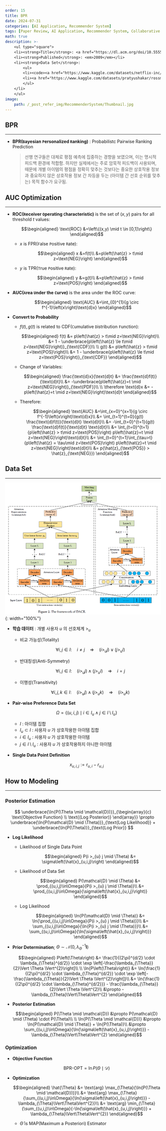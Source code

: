 ```yaml
---
order: 15
title: BPR
date: 2024-07-31
categories: [AI Application, Recommender System]
tags: [Paper Review, AI Application, Recommender System, Collaborative Filtering, Implicit Feedback, OCCF, Ranking Prediction, Objective Function, Pairewise Learning, AUC, Bayesian]
math: true
description: >-
    <ul type="square">
    <li><strong>Title</strong>: <a href="https://dl.acm.org/doi/10.5555/1795114.1795167"><code>BPR: Bayesian Personalized Ranking from Implicit Feedback</code></a></li>
    <li><strong>Published</strong>: <em>2009</em></li>
    <li><strong>Data Set</strong>:
        <ul>
        <li><code><a href="https://www.kaggle.com/datasets/netflix-inc/netflix-prize-data">Netflix Prize</a></code></li>
        <li><a href="https://www.kaggle.com/datasets/pratyushakar/rossmann-store-sales"><code>Rossmann Store Sales</code></a></li>
        </ul>
    </li>
    </ul>
image:
    path: /_post_refer_img/RecommenderSystem/Thumbnail.jpg
---
```


## BPR
-----

- **BPR(`B`ayesian `P`ersonalized `R`anking)** : Probabilistc Pairwise Ranking Prediction

    > 선행 연구들은 대체로 평점 예측에 집중하는 경향을 보였으며, 이는 명시적 피드백 환경에 적합함. 하지만 실제에서는 주로 암묵적 피드백이 사용되며, 때문에 개별 아이템의 평점을 정확히 맞추는 것보다는 중요한 상호작용 정보과 중요하지 않은 상호작용 정보 간 차등을 두는 (아이템 간 선호 순위를 맞추는) 목적 함수가 요구됨.

## AUC Optimization
-----

- **ROC(`R`eceiver `O`perating `C`haracteristic)** is the set of $(x, y)$ pairs for all threshold $t$ values: 

    $$\begin{aligned}
    \text{ROC}
    &=\left\{(x,y) \mid t \in [0,1]\right\}
    \end{aligned}$$

    - $x$ is FPR(`F`alse `P`ositive `R`ate):

        $$\begin{aligned}
        x
        &=f(t)\\
        &=p\left(\hat{z} > t\mid z=\text{NEG}\right)
        \end{aligned}$$

    - $y$ is TPR(`T`rue `P`ositive `R`ate):

        $$\begin{aligned}
        y
        &=g(t)\\
        &=p\left(\hat{z} > t\mid z=\text{POS}\right)
        \end{aligned}$$

- **AUC(`A`rea `U`nder the `C`urve)** is the area under the ROC curve:

    $$\begin{aligned}
    \text{AUC}
    &=\int_{0}^{1}{g \circ f^{-1}\left(x\right)\text{d}x}
    \end{aligned}$$

- **Convert to Probability**

    - $f(t), g(t)$ is related to CDF(`C`umulative `D`istribution `F`unction):

        $$\begin{aligned}
        f(t)
        &= p\left(\hat{z} > t\mid z=\text{NEG}\right)\\
        &= 1 - \underbrace{p\left(\hat{z} \le t\mid z=\text{NEG}\right)}_{\text{CDF}}\\
        \\
        g(t)
        &= p\left(\hat{z} > t\mid z=\text{POS}\right)\\
        &= 1 - \underbrace{p\left(\hat{z} \le t\mid z=\text{POS}\right)}_{\text{CDF}}
        \end{aligned}$$

    - Change of Variables:

        $$\begin{aligned}
        \frac{\text{d}x}{\text{d}t}
        &= \frac{\text{d}f(t)}{\text{d}t}\\
        &= -\underbrace{p\left(\hat{z}=t \mid z=\text{NEG}\right)}_{\text{PDF}}\\
        \\
        \therefore \text{d}x
        &= -p\left(\hat{z}=t \mid z=\text{NEG}\right)\text{d}t
        \end{aligned}$$

    - Therefore:

        $$\begin{aligned}
        \text{AUC}
        &=\int_{x=0}^{x=1}{g \circ f^{-1}\left(x\right)\text{d}x}\\
        &= \int_{t=1}^{t=0}{g(t) \frac{\text{d}f(t)}{\text{d}t} \text{d}t}\\
        &= -\int_{t=0}^{t=1}{g(t) \frac{\text{d}f(t)}{\text{d}t} \text{d}t}\\
        &= \int_{t=0}^{t=1}{p\left(\hat{z} > t\mid z=\text{POS}\right) p\left(\hat{z}=t \mid z=\text{NEG}\right)\text{d}t}\\
        &= \int_{t=0}^{t=1}\int_{\tau>t}{p\left(\hat{z} = \tau\mid z=\text{POS}\right) p\left(\hat{z}=t \mid z=\text{NEG}\right)\text{d}t}\\
        &= p(\hat{z}_{\text{POS}} > \hat{z}_{\text{NEG}})
        \end{aligned}$$

## Data Set
-----

![01](/_post_refer_img/RecommenderSystem/14-01.png){: width="100%"}

- **학습 데이터** : 개별 사용자 $u$ 의 선호체계 $>_{u}$
    - 비교 가능성(Totality)

        $$
        \forall i,j \in I:\quad i \ne j \quad \Rightarrow \quad \left(i >_{u} j\right) \vee \left(j >_{u} i\right)
        $$

    - 반대칭성(Anti-Symmetry)

        $$
        \forall i,j \in I:\quad \left(i >_{u} j\right) \wedge \left(j >_{u} i\right) \quad \Rightarrow \quad i = j
        $$

    - 이행성(Transitivity)

        $$
        \forall i,j,k \in I:\quad \left(i >_{u} j\right) \wedge \left(j >_{u} k\right) \quad \Rightarrow \quad \left(i >_{u} k\right)
        $$

- **Pair-wise Preference Data Set**

    $$
    \Omega
    = \Big\{(u,i,j) \mid i \in I_{u} \wedge j \in I \setminus I_{u}\Big\}
    $$

    - $I$ : 아이템 집합
    - $I_{u} \subset I$ : 사용자 $u$ 가 상호작용한 아이템 집합
    - $i \in I_{u}$ : 사용자 $u$ 가 상호작용한 아이템
    - $j \in I \setminus I_{u}$ : 사용자 $u$ 가 상호작용하지 아니한 아이템

- **Single Data Point Definition**

    $$
    x_{u,i,j}:=r_{u,i} - r_{u,j}
    $$

## How to Modeling
-----

### Posterior Estimation

$$
\underbrace{\ln{P(\Theta \mid \mathcal{D})}}_{\begin{array}{c} \text{Objective Function} \\ \text{(Log Posterior)} \end{array}} \propto \underbrace{\ln{P(\mathcal{D} \mid \Theta)}}_{\text{Log Likelihood}} + \underbrace{\ln{P(\Theta)}}_{\text{Log Prior}}
$$

- **Log Likelihood**

    - Likelihood of Single Data Point

        $$\begin{aligned}
        P(i >_{u} j \mid \Theta)
        &= \sigma\left(\hat{x}_{u,i,j}\right)
        \end{aligned}$$

    - Likelihood of Data Set

        $$\begin{aligned}
        P(\mathcal{D} \mid \Theta)
        &= \prod_{(u,i,j)\in\Omega}{P(i >_{u} j \mid \Theta)}\\
        &= \prod_{(u,i,j)\in\Omega}{\sigma\left(\hat{x}_{u,i,j}\right)}
        \end{aligned}$$

    - Log Likelihood

        $$\begin{aligned}
        \ln{P(\mathcal{D} \mid \Theta)}
        &= \ln{\prod_{(u,i,j)\in\Omega}{P(i >_{u} j \mid \Theta)}}\\
        &= \sum_{(u,i,j)\in\Omega}{\ln{P(i >_{u} j \mid \Theta)}}\\
        &= \sum_{(u,i,j)\in\Omega}{\ln{\sigma\left(\hat{x}_{u,i,j}\right)}}
        \end{aligned}$$

- **Prior Determination**; $\Theta \sim \mathcal{N}\left(0, \lambda_{\Theta}^{-1}\mathbf{I}\right)$

    $$\begin{aligned}
    P\left(\Theta\right)
    &= \frac{1}{(2\pi)^{d/2} \cdot \lambda_{\Theta}^{d/2}} \cdot \exp \left[-\frac{\lambda_{\Theta}}{2}\Vert \Theta \Vert^{2}\right]\\
    \\
    \ln{P\left(\Theta\right)}
    &= \ln{\frac{1}{(2\pi)^{d/2} \cdot \lambda_{\Theta}^{d/2}} \cdot \exp \left[-\frac{\lambda_{\Theta}}{2}\Vert \Theta \Vert^{2}\right]}\\
    &= \ln{\frac{1}{(2\pi)^{d/2} \cdot \lambda_{\Theta}^{d/2}}} - \frac{\lambda_{\Theta}}{2}\Vert \Theta \Vert^{2}\\
    &\propto -\lambda_{\Theta}\Vert\Theta\Vert^{2}
    \end{aligned}$$

- **Posterior Estimation**

    $$\begin{aligned}
    P(\Theta \mid \mathcal{D})
    &\propto P(\mathcal{D} \mid \Theta) \cdot P(\Theta)\\
    \\
    \ln{P(\Theta \mid \mathcal{D})}
    &\propto \ln{P(\mathcal{D} \mid \Theta)} + \ln{P(\Theta)}\\
    &\propto \sum_{(u,i,j)\in\Omega}{\ln{\sigma\left(\hat{x}_{u,i,j}\right)}} -\lambda_{\Theta}\Vert\Theta\Vert^{2}
    \end{aligned}$$

### Optimization

- **Objective Function**

    $$
    \text{BPR-OPT} = \ln{P(\Theta \mid \mathcal{D})}
    $$

- **Optimization**

    $$\begin{aligned}
    \hat{\Theta}
    &= \text{arg} \max_{\Theta}{\ln{P(\Theta \mid \mathcal{D})}}\\
    &= \text{arg} \max_{\Theta}{\sum_{(u,i,j)\in\Omega}{\ln{\sigma\left(\hat{x}_{u,i,j}\right)}} - \lambda_{\Theta}\Vert\Theta\Vert^{2}}\\
    &= \text{arg} \min_{\Theta}{\sum_{(u,i,j)\in\Omega}{-\ln{\sigma\left(\hat{x}_{u,i,j}\right)}} + \lambda_{\Theta}\Vert\Theta\Vert^{2}}
    \end{aligned}$$

    - $\hat{\Theta}$ is MAP(Maximum a Posteriori) Estimator
